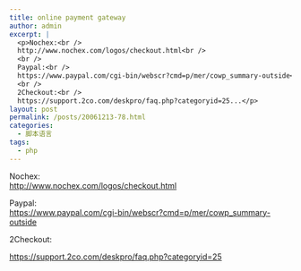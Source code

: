```yaml
---
title: online payment gateway
author: admin
excerpt: |
  <p>Nochex:<br />
  http://www.nochex.com/logos/checkout.html<br />
  <br />
  Paypal:<br />
  https://www.paypal.com/cgi-bin/webscr?cmd=p/mer/cowp_summary-outside<br />
  <br />
  2Checkout:<br />
  https://support.2co.com/deskpro/faq.php?categoryid=25...</p>
layout: post
permalink: /posts/20061213-78.html
categories:
  - 脚本语言
tags:
  - php
---
```

Nochex:  
http://www.nochex.com/logos/checkout.html

Paypal:  
https://www.paypal.com/cgi-bin/webscr?cmd=p/mer/cowp_summary-outside

2Checkout:

https://support.2co.com/deskpro/faq.php?categoryid=25